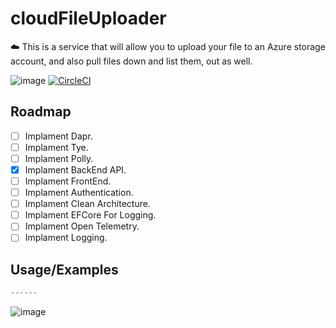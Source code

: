 # cloudFileUploader
☁️ This is a service that will allow you to upload your file to an Azure storage account, and also pull files down and list them, out as well.

![image](https://user-images.githubusercontent.com/38886930/127923416-dec1e99a-011b-488b-9264-d13dc6156db3.png)
[![CircleCI](https://circleci.com/gh/JustJordanT/cloudFileUploader/tree/circleci-project-setup.svg?style=svg)](https://circleci.com/gh/JustJordanT/cloudFileUploader/tree/circleci-project-setup)

## Roadmap

- [ ] Implament Dapr.
- [ ] Implament Tye.
- [ ] Implament Polly.
- [X] Implament BackEnd API.
- [ ] Implament FrontEnd.
- [ ] Implament Authentication.
- [ ] Implament Clean Architecture.
- [ ] Implament EFCore For Logging.
- [ ] Implament Open Telemetry.
- [ ] Implament Logging.
  
## Usage/Examples

```javascript
------
```


![image](https://user-images.githubusercontent.com/38886930/126711296-7376a9b7-bcdf-4a04-8bf7-786d9de768fd.png)

